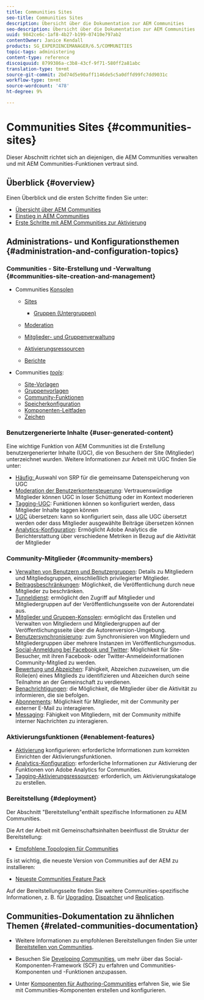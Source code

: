 ```yaml
---
title: Communities Sites
seo-title: Communities Sites
description: Übersicht über die Dokumentation zur AEM Communities
seo-description: Übersicht über die Dokumentation zur AEM Communities
uuid: 9842ce6c-1af8-4b27-b199-07410e797ab2
contentOwner: Janice Kendall
products: SG_EXPERIENCEMANAGER/6.5/COMMUNITIES
topic-tags: administering
content-type: reference
discoiquuid: 8799386a-c3b8-43cf-9f71-580ff2a81abc
translation-type: tm+mt
source-git-commit: 2bd74d5e90aff1146de5c5a0dffd99fc7dd9031c
workflow-type: tm+mt
source-wordcount: '478'
ht-degree: 9%

---
```



# Communities Sites {#communities-sites}

Dieser Abschnitt richtet sich an diejenigen, die AEM Communities verwalten und mit AEM Communities-Funktionen vertraut sind.

## Überblick {#overview}

Einen Überblick und die ersten Schritte finden Sie unter:

* [Übersicht über AEM Communities](overview.md)
* [Einstieg in AEM Communities](getting-started.md)
* [Erste Schritte mit AEM Communities zur Aktivierung](getting-started-enablement.md)

## Administrations- und Konfigurationsthemen {#administration-and-configuration-topics}

### Communities - Site-Erstellung und -Verwaltung {#communities-site-creation-and-management}

* Communities [Konsolen](consoles.md)

   * [Sites](sites-console.md)

      * [Gruppen (Untergruppen)](groups.md)
   * [Moderation](moderation.md)
   * [Mitglieder- und Gruppenverwaltung](members.md)
   * [Aktivierungsressourcen](resources.md)
   * [Berichte](reports.md)


* Communities [*tools*](tools.md):

   * [Site-Vorlagen](sites.md)
   * [Gruppenvorlagen](tools-groups.md)
   * [Community-Funktionen](functions.md)
   * [Speicherkonfiguration](srp-config.md)
   * [Komponenten-Leitfaden](components-guide.md)
   * [Zeichen](badges.md)


### Benutzergenerierte Inhalte {#user-generated-content}

Eine wichtige Funktion von AEM Communities ist die Erstellung benutzergenerierter Inhalte (UGC), die von Besuchern der Site (Mitglieder) unterzeichnet wurden. Weitere Informationen zur Arbeit mit UGC finden Sie unter:

* [Häufig: ](working-with-srp.md) Auswahl von SRP für die gemeinsame Datenspeicherung von UGC
* [Moderation der Benutzerkontensteuerung](moderate-ugc.md): Vertrauenswürdige Mitglieder können UGC in loser Schüttung oder im Kontext moderieren
* [Tagging-UGC](tag-ugc.md): Funktionen können so konfiguriert werden, dass Mitglieder Inhalte taggen können
* [UGC](translate-ugc.md) übersetzen: kann so konfiguriert sein, dass alle UGC übersetzt werden oder dass Mitglieder ausgewählte Beiträge übersetzen können
* [Analytics-Konfiguration](analytics.md): Ermöglicht Adobe Analytics die Berichterstattung über verschiedene Metriken in Bezug auf die Aktivität der Mitglieder

### Community-Mitglieder {#community-members}

* [Verwalten von Benutzern und Benutzergruppen](users.md): Details zu Mitgliedern und Mitgliedsgruppen, einschließlich privilegierter Mitglieder.
* [Beitragsbeschränkungen](limits.md): Möglichkeit, die Veröffentlichung durch neue Mitglieder zu beschränken.
* [Tunneldienst](deploy-communities.md#tunnel-service-on-author): ermöglicht den Zugriff auf Mitglieder und Mitgliedergruppen auf der Veröffentlichungsseite von der Autorendatei aus.
* [Mitglieder und Gruppen-Konsolen](members.md): ermöglicht das Erstellen und Verwalten von Mitgliedern und Mitgliedergruppen auf der Veröffentlichungsseite über die Autorenversion-Umgebung.
* [Benutzersynchronisierung](sync.md): zum Synchronisieren von Mitgliedern und Mitgliedergruppen über mehrere Instanzen im Veröffentlichungsmodus.
* [Social-Anmeldung bei Facebook und Twitter](social-login.md): Möglichkeit für Site-Besucher, mit ihren Facebook- oder Twitter-Anmeldeinformationen Community-Mitglied zu werden.
* [Bewertung und Abzeichen](implementing-scoring.md): Fähigkeit, Abzeichen zuzuweisen, um die Rolle(en) eines Mitglieds zu identifizieren und Abzeichen durch seine Teilnahme an der Gemeinschaft zu verdienen.
* [Benachrichtigungen](notifications.md): die Möglichkeit, die Mitglieder über die Aktivität zu informieren, die sie befolgen.
* [Abonnements](subscriptions.md): Möglichkeit für Mitglieder, mit der Community per externer E-Mail zu interagieren.
* [Messaging](messaging.md): Fähigkeit von Mitgliedern, mit der Community mithilfe interner Nachrichten zu interagieren.

### Aktivierungsfunktionen {#enablement-features}

* [Aktivierung](enablement.md) konfigurieren: erforderliche Informationen zum korrekten Einrichten der Aktivierungsfunktionen.
* [Analytics-Konfiguration](analytics.md): erforderliche Informationen zur Aktivierung der Funktionen von Adobe Analytics for Communities.
* [Tagging-Aktivierungsressourcen](tag-resources.md): erforderlich, um Aktivierungskataloge zu erstellen.

### Bereitstellung {#deployment}

Der Abschnitt &quot;Bereitstellung&quot;enthält spezifische Informationen zu AEM Communities.

Die Art der Arbeit mit Gemeinschaftsinhalten beeinflusst die Struktur der Bereitstellung:

* [Empfohlene Topologien für Communities](topologies.md)

Es ist wichtig, die neueste Version von Communities auf der AEM zu installieren:

* [Neueste Communities Feature Pack](deploy-communities.md#latestfeaturepack)

Auf der Bereitstellungsseite finden Sie weitere Communities-spezifische Informationen, z. B. für [Upgrading](upgrade.md), [Dispatcher](dispatcher.md) und [Replication](deploy-communities.md#replication-agents-on-author).

## Communities-Dokumentation zu ähnlichen Themen {#related-communities-documentation}

* Weitere Informationen zu empfohlenen Bereitstellungen finden Sie unter [Bereitstellen von Communities](deploy-communities.md).

* Besuchen Sie [Developing Communities](communities.md), um mehr über das Social-Komponenten-Framework (SCF) zu erfahren und Communities-Komponenten und -Funktionen anzupassen.

* Unter [Komponenten für Authoring-Communities](author-communities.md) erfahren Sie, wie Sie mit Communities-Komponenten erstellen und konfigurieren.
